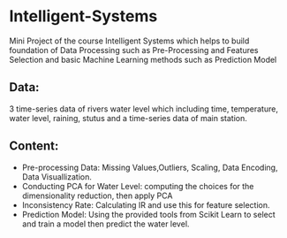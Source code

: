 # Intelligent-Systems
Mini Project of the course Intelligent Systems which helps to build foundation of Data Processing such as Pre-Processing and Features Selection and basic Machine Learning methods such as Prediction Model
## Data:
3 time-series data of rivers water level which including time, temperature, water level, raining, stutus and a time-series data of main station.
## Content:
  - Pre-processing Data: Missing Values,Outliers, Scaling, Data Encoding, Data Visuallization.
  - Conducting PCA for Water Level: computing the choices for the dimensionality reduction, then apply PCA
  - Inconsistency Rate: Calculating IR and use this for feature selection.
  - Prediction Model: Using the provided tools from Scikit Learn to select and train a model then predict the water level. 
